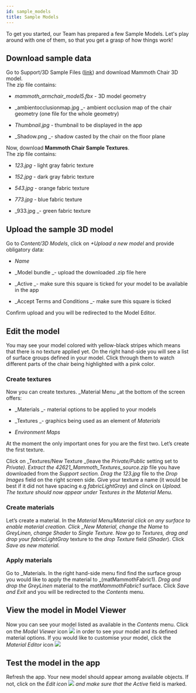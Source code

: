 ```yaml
---
id: sample_models
title: Sample Models
---
```


To get you started, our Team has prepared a few Sample Models. Let's play around with one of them, so that you get a grasp of how things work!

## Download sample data

Go to Support/3D Sample Files \([link](http://developer.viewar.com/downloads)\) and download Mammoth Chair 3D model.
<br>The zip file contains:

- _mammoth_armchair_model5.fbx_ - 3D model geometry

- _ambientocclusionmap.jpg _- ambient occlusion map of the chair geometry \(one file for the whole geometry\)

- _Thumbnail.jpg_ - thumbnail to be displayed in the app

- _Shadow.png _- shadow casted by the chair on the floor plane

Now, download **Mammoth Chair Sample Textures**.
<br>The zip file contains:

- _123.jpg_ - light gray fabric texture

- _152.jpg_ - dark gray fabric texture

- _543.jpg_ - orange fabric texture

- _773.jpg_ - blue fabric texture

- _933.jpg _- green fabric texture

## Upload the sample 3D model

Go to _Content/3D Models_, click on _+Upload a new model_ and provide obligatory data:

- _Name_

- _Model bundle _- upload the downloaded .zip file here

- _Active _- make sure this square is ticked for your model to be available in the app

- _Accept Terms and Conditions _- make sure this square is ticked

Confirm upload and you will be redirected to the Model Editor.

## Edit the model

You may see your model colored with yellow-black stripes which means that there is no texture applied yet. On the right hand-side you will see a list of surface groups defined in your model. Click through them to watch different parts of the chair being highlighted with a pink color.

### Create textures

Now you can create textures. \_Material Menu \_at the bottom of the screen offers:

- _Materials _- material options to be applied to your models

- _Textures _- graphics being used as an element of _Materials_

- _Environment Maps_

At the moment the only important ones for you are the first two. Let’s create the first texture.

Click on _Textures/New Texture _\(leave the _Private/Public_ setting set to _Private\). Extract the 42621_Mammoth_Textures_source.zip_ file you have downloaded from the _Support section. Drag the 123.jpg_ file to the _Drop Images_ field on the right screen side. Give your texture a name \(it would be best if it did not have spacing e.g _fabricLightGray_\) and clinck on _Upload. The texture should now appear under Textures in the Material Menu._

### Create materials

Let’s create a material. In the _Material Menu/Material click on any surface to enable material creation. Click \_New Material, change the Name_ to _GreyLinen, change Shader_ to _Single_ _Texture. Now go to Textures, drag and drop your fabricLightGray_ texture to the _drop Texture_ field \(_Shader_\). Click _Save as new material._

### Apply materials

Go to _Materials. In the right hand-side menu find find the surface group you would like to apply the material to _\(matMammothFabric1\). _Drag and drop the GreyLinen_ material to the _matMammothFabric1_ surface. Click _Save and Exit_ and you will be redirected to the _Contents_ menu.

## View the model in Model Viewer

Now you can see your model listed as available in the _Contents_ menu. Click on the _Model Viewer_ icon ![](https://lh4.googleusercontent.com/w4bKCRoz07i1DYB5R_mPP8FRcDo1Ux32AVBWEjPS9zpG22k1tiIlQmFuB8TUnGM173l5ba0zYz3uCB9zhPIDut4FjvJ5ou9mk7fptE-AQbThQhIEd2JF3AlQHC_RPMxrSh5nYNu9) in order to see your model and its defined material options. If you would like to customise your model, click the _Material Editor_ icon ![](https://lh6.googleusercontent.com/sSqyPH8d6cwDn6gQHrRERtsG8fW4YeLhZMuh3DczBOKrpBSs6rb0Q4Y-bFNHCvHWU7MHIsP383B4ZbulqJtF4K5LMzfzEmDhaUHto6mz5GC6peGi1v0D9N9r3qwL7TETwy_279Mz)

## Test the model in the app

Refresh the app. Your new model should appear among available objects. If not, click on the _Edit icon _![](/assets/import.png)_ and make sure that the Active_ field is marked.
